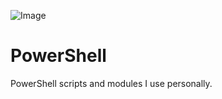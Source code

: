 ![Image](https://upload.wikimedia.org/wikipedia/commons/2/2f/PowerShell_5.0_icon.png)

# PowerShell

PowerShell scripts and modules I use personally.
